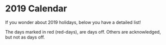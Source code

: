 # 2019 Calendar

If you wonder about 2019 holidays, below you have a detailed list!

The days marked in red (red-days), are days off.
Others are acknowledged, but not as days off.


